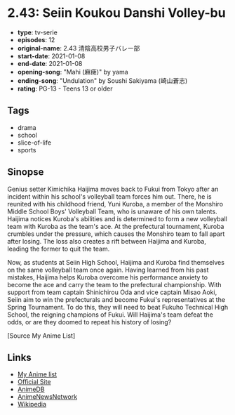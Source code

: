 # 2.43: Seiin Koukou Danshi Volley-bu

-   **type**: tv-serie
-   **episodes**: 12
-   **original-name**: 2.43 清陰高校男子バレー部
-   **start-date**: 2021-01-08
-   **end-date**: 2021-01-08
-   **opening-song**: "Mahi (麻痺)" by yama
-   **ending-song**: "Undulation" by Soushi Sakiyama (崎山蒼志)
-   **rating**: PG-13 - Teens 13 or older

## Tags

-   drama
-   school
-   slice-of-life
-   sports

## Sinopse

Genius setter Kimichika Haijima moves back to Fukui from Tokyo after an incident within his school's volleyball team forces him out. There, he is reunited with his childhood friend, Yuni Kuroba, a member of the Monshiro Middle School Boys' Volleyball Team, who is unaware of his own talents. Haijima notices Kuroba's abilities and is determined to form a new volleyball team with Kuroba as the team's ace. At the prefectural tournament, Kuroba crumbles under the pressure, which causes the Monshiro team to fall apart after losing. The loss also creates a rift between Haijima and Kuroba, leading the former to quit the team.

Now, as students at Seiin High School, Haijima and Kuroba find themselves on the same volleyball team once again. Having learned from his past mistakes, Haijima helps Kuroba overcome his performance anxiety to become the ace and carry the team to the prefectural championship. With support from team captain Shinichirou Oda and vice captain Misao Aoki, Seiin aim to win the prefecturals and become Fukui's representatives at the Spring Tournament. To do this, they will need to beat Fukuho Technical High School, the reigning champions of Fukui. Will Haijima's team defeat the odds, or are they doomed to repeat his history of losing?

[Source My Anime List]

## Links

-   [My Anime list](https://myanimelist.net/anime/40679/243__Seiin_Koukou_Danshi_Volley-bu)
-   [Official Site](https://243anime.com/)
-   [AnimeDB](http://anidb.info/perl-bin/animedb.pl?show=anime&aid=15257)
-   [AnimeNewsNetwork](http://www.animenewsnetwork.com/encyclopedia/anime.php?id=23487)
-   [Wikipedia](https://en.wikipedia.org/wiki/2.43:_Seiin_K%C5%8Dk%C5%8D_Danshi_Volley-bu)
